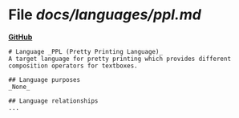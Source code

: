 # File _docs/languages/ppl.md_
**[GitHub](https://github.com/softlang/yas/blob/master/docs/languages/ppl.md)**
```
# Language _PPL (Pretty Printing Language)_
A target language for pretty printing which provides different composition operators for textboxes.

## Language purposes
_None_

## Language relationships
...
```
